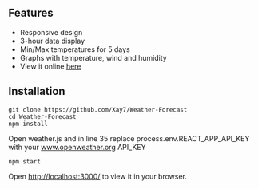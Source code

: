 ## Features

* Responsive design
* 3-hour data display
* Min/Max temperatures for 5 days
* Graphs with temperature, wind and humidity
* View it online [here](https://weather-forecast-fe821.firebaseapp.com/)

## Installation



```
git clone https://github.com/Xay7/Weather-Forecast
cd Weather-Forecast
npm install
```
Open weather.js and in line 35 replace process.env.REACT_APP_API_KEY with your www.openweather.org API_KEY
```
npm start
```

Open [http://localhost:3000/](www.localhost) to view it in your browser.
